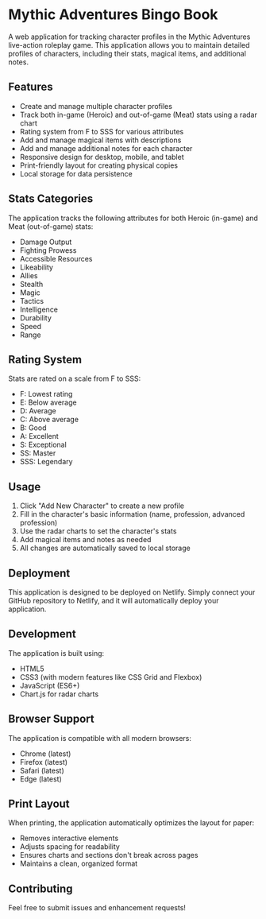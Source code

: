 # Mythic Adventures Bingo Book

A web application for tracking character profiles in the Mythic Adventures live-action roleplay game. This application allows you to maintain detailed profiles of characters, including their stats, magical items, and additional notes.

## Features

- Create and manage multiple character profiles
- Track both in-game (Heroic) and out-of-game (Meat) stats using a radar chart
- Rating system from F to SSS for various attributes
- Add and manage magical items with descriptions
- Add and manage additional notes for each character
- Responsive design for desktop, mobile, and tablet
- Print-friendly layout for creating physical copies
- Local storage for data persistence

## Stats Categories

The application tracks the following attributes for both Heroic (in-game) and Meat (out-of-game) stats:

- Damage Output
- Fighting Prowess
- Accessible Resources
- Likeability
- Allies
- Stealth
- Magic
- Tactics
- Intelligence
- Durability
- Speed
- Range

## Rating System

Stats are rated on a scale from F to SSS:
- F: Lowest rating
- E: Below average
- D: Average
- C: Above average
- B: Good
- A: Excellent
- S: Exceptional
- SS: Master
- SSS: Legendary

## Usage

1. Click "Add New Character" to create a new profile
2. Fill in the character's basic information (name, profession, advanced profession)
3. Use the radar charts to set the character's stats
4. Add magical items and notes as needed
5. All changes are automatically saved to local storage

## Deployment

This application is designed to be deployed on Netlify. Simply connect your GitHub repository to Netlify, and it will automatically deploy your application.

## Development

The application is built using:
- HTML5
- CSS3 (with modern features like CSS Grid and Flexbox)
- JavaScript (ES6+)
- Chart.js for radar charts

## Browser Support

The application is compatible with all modern browsers:
- Chrome (latest)
- Firefox (latest)
- Safari (latest)
- Edge (latest)

## Print Layout

When printing, the application automatically optimizes the layout for paper:
- Removes interactive elements
- Adjusts spacing for readability
- Ensures charts and sections don't break across pages
- Maintains a clean, organized format

## Contributing

Feel free to submit issues and enhancement requests! 